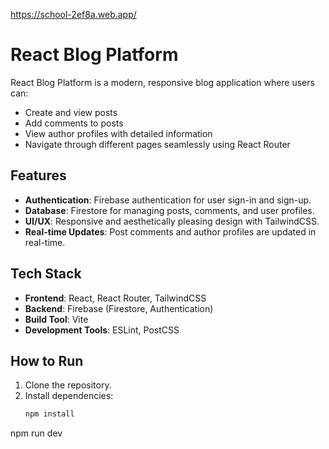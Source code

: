 https://school-2ef8a.web.app/
# React Blog Platform

React Blog Platform is a modern, responsive blog application where users can:
- Create and view posts
- Add comments to posts
- View author profiles with detailed information
- Navigate through different pages seamlessly using React Router

## Features
- **Authentication**: Firebase authentication for user sign-in and sign-up.
- **Database**: Firestore for managing posts, comments, and user profiles.
- **UI/UX**: Responsive and aesthetically pleasing design with TailwindCSS.
- **Real-time Updates**: Post comments and author profiles are updated in real-time.

## Tech Stack
- **Frontend**: React, React Router, TailwindCSS
- **Backend**: Firebase (Firestore, Authentication)
- **Build Tool**: Vite
- **Development Tools**: ESLint, PostCSS

## How to Run
1. Clone the repository.
2. Install dependencies:
   ```bash
   npm install
npm run dev

